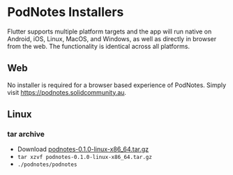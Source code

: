 # PodNotes Installers

Flutter supports multiple platform targets and the app will run native
on Android, iOS, Linux, MacOS, and Windows, as well as directly in
browser from the web. The functionality is identical across all
platforms.

## Web

No installer is required for a browser based experience of
PodNotes. Simply visit https://podnotes.solidcommunity.au.

## Linux

### tar archive

+ Download
  [podnotes-0.1.0-linux-x86_64.tar.gz](https://github.com/anusii/podnotes/raw/main/dist/podnotes-0.1.0-linux-x86_64.tar.gz)
+ `tar xzvf podnotes-0.1.0-linux-x86_64.tar.gz`
+ `./podnotes/podnotes`
